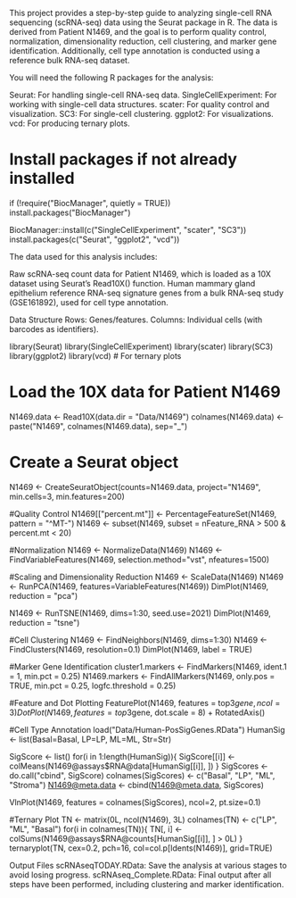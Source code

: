 This project provides a step-by-step guide to analyzing single-cell RNA sequencing (scRNA-seq) data using the Seurat package in R. The data  is derived from Patient N1469, and the goal is to perform quality control, normalization, dimensionality reduction, cell clustering, and marker gene identification. Additionally, cell type annotation is conducted using a reference bulk RNA-seq dataset.

You will need the following R packages for the analysis:

Seurat: For handling single-cell RNA-seq data.
SingleCellExperiment: For working with single-cell data structures.
scater: For quality control and visualization.
SC3: For single-cell clustering.
ggplot2: For visualizations.
vcd: For producing ternary plots.

# Install packages if not already installed
if (!require("BiocManager", quietly = TRUE))
  install.packages("BiocManager")

BiocManager::install(c("SingleCellExperiment", "scater", "SC3"))
install.packages(c("Seurat", "ggplot2", "vcd"))

The data used for this analysis includes:

Raw scRNA-seq count data for Patient N1469, which is loaded as a 10X dataset using Seurat’s Read10X() function.
Human mammary gland epithelium reference RNA-seq signature genes from a bulk RNA-seq study (GSE161892), used for cell type annotation.

Data Structure
Rows: Genes/features.
Columns: Individual cells (with barcodes as identifiers).

library(Seurat)
library(SingleCellExperiment)
library(scater)
library(SC3)
library(ggplot2)
library(vcd)  # For ternary plots

# Load the 10X data for Patient N1469
N1469.data <- Read10X(data.dir = "Data/N1469")
colnames(N1469.data) <- paste("N1469", colnames(N1469.data), sep="_")

# Create a Seurat object
N1469 <- CreateSeuratObject(counts=N1469.data, project="N1469", min.cells=3, min.features=200)

#Quality Control
N1469[["percent.mt"]] <- PercentageFeatureSet(N1469, pattern = "^MT-")
N1469 <- subset(N1469, subset = nFeature_RNA > 500 & percent.mt < 20)

#Normalization 
N1469 <- NormalizeData(N1469)
N1469 <- FindVariableFeatures(N1469, selection.method="vst", nfeatures=1500)

#Scaling and Dimensionality Reduction
N1469 <- ScaleData(N1469)
N1469 <- RunPCA(N1469, features=VariableFeatures(N1469))
DimPlot(N1469, reduction = "pca")

N1469 <- RunTSNE(N1469, dims=1:30, seed.use=2021)
DimPlot(N1469, reduction = "tsne")

#Cell Clustering
N1469 <- FindNeighbors(N1469, dims=1:30)
N1469 <- FindClusters(N1469, resolution=0.1)
DimPlot(N1469, label = TRUE)

#Marker Gene Identification
cluster1.markers <- FindMarkers(N1469, ident.1 = 1, min.pct = 0.25)
N1469.markers <- FindAllMarkers(N1469, only.pos = TRUE, min.pct = 0.25, logfc.threshold = 0.25)

#Feature and Dot Plotting
FeaturePlot(N1469, features = top3$gene, ncol=3)
DotPlot(N1469, features = top3$gene, dot.scale = 8) + RotatedAxis()


#Cell Type Annotation
load("Data/Human-PosSigGenes.RData")
HumanSig <- list(Basal=Basal, LP=LP, ML=ML, Str=Str)

SigScore <- list()
for(i in 1:length(HumanSig)){
  SigScore[[i]] <- colMeans(N1469@assays$RNA@data[HumanSig[[i]], ])
}
SigScores <- do.call("cbind", SigScore)
colnames(SigScores) <- c("Basal", "LP", "ML", "Stroma")
N1469@meta.data <- cbind(N1469@meta.data, SigScores)

VlnPlot(N1469, features = colnames(SigScores), ncol=2, pt.size=0.1)


#Ternary Plot
TN <- matrix(0L, ncol(N1469), 3L)
colnames(TN) <- c("LP", "ML", "Basal")
for(i in colnames(TN)){
  TN[, i] <- colSums(N1469@assays$RNA@counts[HumanSig[[i]], ] > 0L)
}
ternaryplot(TN, cex=0.2, pch=16, col=col.p[Idents(N1469)], grid=TRUE)

Output Files
scRNAseqTODAY.RData: Save the analysis at various stages to avoid losing progress.
scRNAseq_Complete.RData: Final output after all steps have been performed, including clustering and marker identification.

